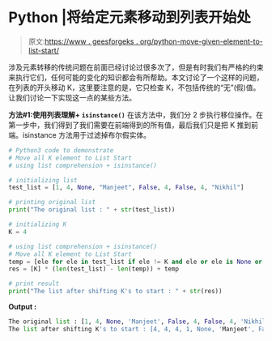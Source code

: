 # Python |将给定元素移动到列表开始处

> 原文:[https://www . geesforgeks . org/python-move-given-element-to-list-start/](https://www.geeksforgeeks.org/python-move-given-element-to-list-start/)

涉及元素转移的传统问题在前面已经讨论过很多次了，但是有时我们有严格的约束来执行它们，任何可能的变化的知识都会有所帮助。本文讨论了一个这样的问题，在列表的开头移动 K，这里要注意的是，它只检查 K，不包括传统的“无”(假)值。让我们讨论一下实现这一点的某些方法。

**方法#1:使用列表理解+ `isinstance()`**
在该方法中，我们分 2 步执行移位操作。在第一步中，我们得到了我们需要在前端得到的所有值，最后我们只是把 K 推到前端。isinstance 方法用于过滤掉布尔假实体。

```py
# Python3 code to demonstrate 
# Move all K element to List Start
# using list comprehension + isinstance() 

# initializing list 
test_list = [1, 4, None, "Manjeet", False, 4, False, 4, "Nikhil"] 

# printing original list 
print("The original list : " + str(test_list)) 

# initializing K 
K = 4

# using list comprehension + isinstance() 
# Move all K element to List Start
temp = [ele for ele in test_list if ele != K and ele or ele is None or isinstance(ele, bool) ] 
res = [K] * (len(test_list) - len(temp)) + temp

# print result 
print("The list after shifting K's to start : " + str(res)) 
```

**Output :**

```py
The original list : [1, 4, None, 'Manjeet', False, 4, False, 4, 'Nikhil']
The list after shifting K's to start : [4, 4, 4, 1, None, 'Manjeet', False, False, 'Nikhil']

```